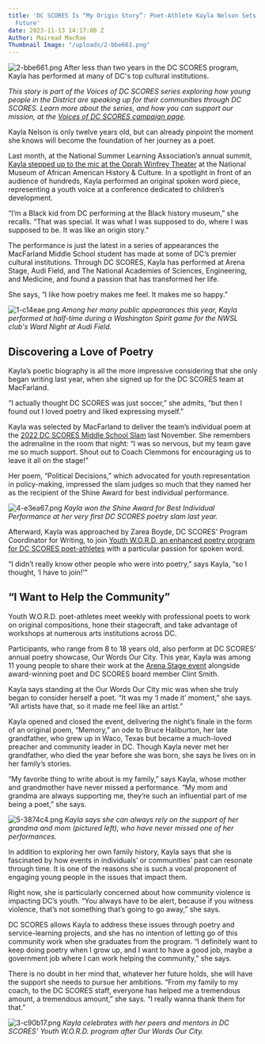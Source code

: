 ```yaml
---
title: 'DC SCORES Is “My Origin Story”: Poet-Athlete Kayla Nelson Sets Sights on Promising
  Future'
date: 2023-11-13 14:17:00 Z
Author: Mairead MacRae
Thumbnail Image: "/uploads/2-bbe661.png"
---
```


![2-bbe661.png](/uploads/2-bbe661.png)
After less than two years in the DC SCORES program, Kayla has performed at many of DC's top cultural institutions. 























*This story is part of the Voices of DC SCORES series exploring how young people in the District are speaking up for their communities through DC SCORES. Learn more about the series, and how you can support our mission, at the [Voices of DC SCORES campaign page](https://bit.ly/VoicesOfDCSCORES).*

Kayla Nelson is only twelve years old, but can already pinpoint the moment she knows will become the foundation of her journey as a poet. 

Last month, at the National Summer Learning Association’s annual summit, [Kayla stepped up to the mic at the Oprah Winfrey Theater](https://www.instagram.com/p/Cyn7SxNOUDF/) at the National Museum of African American History & Culture. In a spotlight in front of an audience of hundreds, Kayla performed an original spoken word piece, representing a youth voice at a conference dedicated to children’s development. 

“I’m a Black kid from DC performing at the Black history museum,” she recalls. “That was special. It was what I was supposed to do, where I was supposed to be. It was like an origin story.”

The performance is just the latest in a series of appearances the MacFarland Middle School student has made at some of DC’s premier cultural institutions. Through DC SCORES, Kayla has performed at Arena Stage, Audi Field, and The National Academies of Sciences, Engineering, and Medicine, and found a passion that has transformed her life. 

She says, “I like how poetry makes me feel. It makes me so happy.”

![1-c14eae.png](/uploads/1-c14eae.png)
*Among her many public appearances this year, Kayla performed at half-time during a Washington Spirit game for the NWSL club's Ward Night at Audi Field.*

## Discovering a Love of Poetry

Kayla’s poetic biography is all the more impressive considering that she only began writing last year, when she signed up for the DC SCORES team at MacFarland. 

“I actually thought DC SCORES was just soccer,” she admits, “but then I found out I loved poetry and liked expressing myself.”

Kayla was selected by MacFarland to deliver the team’s individual poem at the [2022 DC SCORES Middle School Slam](https://www.dcscores.org/blog/2022/11/after-two-years-of-virtual-competitions-in-person-poetry-slams-return-for-dc-scores-poet-athletes#:~:text=On%20November%2015%2C%2016%2C%20and,school%20auditoriums%20across%20the%20city.) last November. She remembers the adrenaline in the room that night: “I was so nervous, but my team gave me so much support. Shout out to Coach Clemmons for encouraging us to leave it all on the stage!”

Her poem, “Political Decisions,” which advocated for youth representation in policy-making, impressed the slam judges so much that they named her as the recipient of the Shine Award for best individual performance. 

![4-e3ea67.png](/uploads/4-e3ea67.png)
*Kayla won the Shine Award for Best Individual Performance at her very first DC SCORES poetry slam last year.*

Afterward, Kayla was approached by Zarea Boyde, DC SCORES’ Program Coordinator for Writing, to join [Youth W.O.R.D, an enhanced poetry program for DC SCORES poet-athletes](https://www.dcscores.org/blog/2023/01/dc-scores-revamps-youth-word-project-for-promising-young-poets-in-dc#:~:text=of%20pandemic%20disruption.-,Youth%20W.O.R.D.,without%20a%20DC%20SCORES%20program.) with a particular passion for spoken word. 

“I didn’t really know other people who were into poetry,” says Kayla, “so I thought, ‘I have to join!’”

## “I Want to Help the Community”

Youth W.O.R.D. poet-athletes meet weekly with professional poets to work on original compositions, hone their stagecraft, and take advantage of workshops at numerous arts institutions across DC. 

Participants, who range from 8 to 18 years old, also perform at DC SCORES’ annual poetry showcase, Our Words Our City. This year, Kayla was among 11 young people to share their work at the [Arena Stage event](https://www.dcscores.org/blog/2023/05/dc-scores-poet-athletes-share-stage-with-clint-smith-at-our-words-our-city-2023) alongside award-winning poet and DC SCORES board member Clint Smith.  

Kayla says standing at the Our Words Our City mic was when she truly began to consider herself a poet. “It was my ‘I made it’ moment,” she says. “All artists have that, so it made me feel like an artist.”

Kayla opened and closed the event, delivering the night’s finale in the form of an original poem, “Memory,” an ode to Bruce Haliburton, her late grandfather, who grew up in Waco, Texas but became a much-loved preacher and community leader in DC. Though Kayla never met her grandfather, who died the year before she was born, she says he lives on in her family’s stories.

“My favorite thing to write about is my family,” says Kayla, whose mother and grandmother have never missed a performance. “My mom and grandma are always supporting me, they’re such an influential part of me being a poet,” she says.

![5-3874c4.png](/uploads/5-3874c4.png)
*Kayla says she can always rely on the support of her grandma and mom (pictured left), who have never missed one of her performances.*

In addition to exploring her own family history, Kayla says that she is fascinated by how events in individuals’ or communities’ past can resonate through time. It is one of the reasons she is such a vocal proponent of engaging young people in the issues that impact them. 

Right now, she is particularly concerned about how community violence is impacting DC’s youth. “You always have to be alert, because if you witness violence, that’s not something that’s going to go away,” she says.

DC SCORES allows Kayla to address these issues through poetry and service-learning projects, and she has no intention of letting go of this community work when she graduates from the program. “I definitely want to keep doing poetry when I grow up, and I want to have a good job, maybe a government job where I can work helping the community,” she says. 

There is no doubt in her mind that, whatever her future holds, she will have the support she needs to pursue her ambitions. “From my family to my coach, to the DC SCORES staff, everyone has helped me a tremendous amount, a tremendous amount,” she says. “I really wanna thank them for that.”

![3-c90b17.png](/uploads/3-c90b17.png)
*Kayla celebrates with her peers and mentors in DC SCORES' Youth W.O.R.D. program after Our Words Our City.*